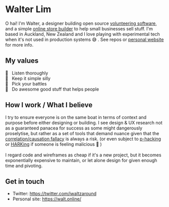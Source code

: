 # Walter Lim 

O hai! I'm Walter, a designer building open source [volunteering software](https://voluntarily.nz), and a simple [online store builder](https://swiftly.nz) to help small businesses sell stuff. I'm based in Auckland, New Zealand and I love playing with experimental tech when it's not used in production systems 😅 .  See repos or [personal website](https://walt.online) for more info. 

## My values
🦄  &nbsp;&nbsp;Listen thoroughly<br>
🧐  &nbsp;&nbsp;Keep it simple silly<br>
🤺  &nbsp;&nbsp;Pick your battles<br>
💩  &nbsp;&nbsp;Do awesome good stuff that helps people

## How I work / What I believe 
I try to ensure everyone is on the same boat in terms of context and purpose before either designing or building. I see design & UX research not as a guaranteed panacea for success as some might dangerously proselytise, but rather as a set of tools that demand nuance given that the [correlation/causation fallacy](https://en.wikipedia.org/wiki/Correlation_does_not_imply_causation) is always a risk. (or even subject to [p-hacking](https://en.wikipedia.org/wiki/Data_dredging) or [HARKing](https://journals.sagepub.com/doi/10.1207/s15327957pspr0203_4) if someone is feeling malicious 🤮 ) 
<br><br>
I regard code and wireframes as cheap if it's a new project, but it becomes exponentially expensive to maintain, or let alone design for given enough time and pivoting. 

## Get in touch
- Twitter: https://twitter.com/iwaltzaround
- Personal site: https://walt.online/

